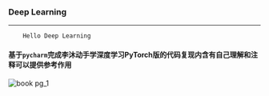 ### Deep Learning

****
```
    Hello Deep Learning
```
#### 基于`pycharm`完成李沐动手学深度学习PyTorch版的代码复现内含有自己理解和注释可以提供参考作用

![book pg_1](http://zh.d2l.ai/_images/front.png)
